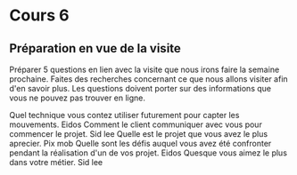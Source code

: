 # Cours 6
## Préparation en vue de la visite
Préparer 5 questions en lien avec la visite que nous irons faire la semaine prochaine. Faites des recherches concernant ce que nous allons visiter afin d'en savoir plus. Les questions doivent porter sur des informations que vous ne pouvez pas trouver en ligne.

Quel technique vous contez utiliser futurement pour capter les mouvements. Eidos
Comment le client communiquer avec vous pour commencer le projet. Sid lee
Quelle est le projet que vous avez le plus aprecier. Pix mob
Quelle sont les défis auquel vous avez été confronter pendant la réalisation d'un de vos projet. Eidos
Quesque vous aimez le plus dans votre métier. Sid lee
